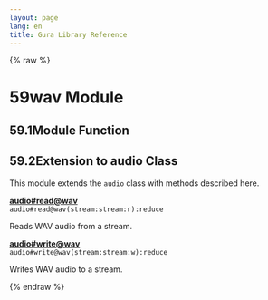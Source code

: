 ```yaml
---
layout: page
lang: en
title: Gura Library Reference
---
```


{% raw %}
<h1><span class="caption-index-1">59</span><a name="anchor-59"></a>wav Module</h1>
<h2><span class="caption-index-2">59.1</span><a name="anchor-59-1"></a>Module Function</h2>
<h2><span class="caption-index-2">59.2</span><a name="anchor-59-2"></a>Extension to audio Class</h2>
<p>
This module extends the <code>audio</code> class with methods described here.
</p>
<p>
<div><strong style="text-decoration:underline">audio#read@wav</strong></div>
<div style="margin-bottom:1em"><code>audio#read@wav(stream:stream:r):reduce</code></div>
Reads WAV audio from a stream.
</p>
<p>
<div><strong style="text-decoration:underline">audio#write@wav</strong></div>
<div style="margin-bottom:1em"><code>audio#write@wav(stream:stream:w):reduce</code></div>
Writes WAV audio to a stream.
</p>
<p />

{% endraw %}
